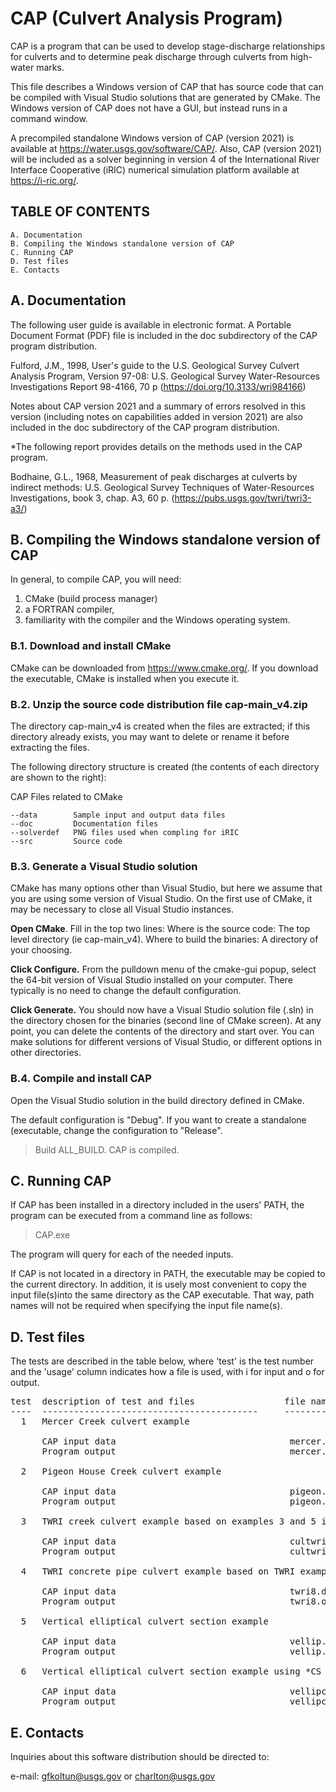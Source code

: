 # CAP (Culvert Analysis Program)

CAP is a program that can be used to develop stage-discharge relationships for culverts  and to determine peak discharge through culverts from high-water marks. 

This file describes a Windows version of CAP that has source code that can be compiled  with Visual Studio solutions that are generated by CMake. The Windows version of CAP does not have a GUI, but instead runs in a command window. 

A precompiled standalone Windows version of CAP (version 2021) is available at https://water.usgs.gov/software/CAP/. Also, CAP (version 2021) will be included as a solver beginning in version 4 of the International River Interface Cooperative (iRIC) numerical simulation platform available at https://i-ric.org/.

## TABLE OF CONTENTS

    A. Documentation
    B. Compiling the Windows standalone version of CAP
    C. Running CAP
	D. Test files
    E. Contacts

## A. Documentation

The following user guide is available in electronic format. A Portable Document Format (PDF) file is included in the doc subdirectory of the CAP program distribution.
   
Fulford, J.M., 1998, User's guide to the U.S. Geological Survey Culvert Analysis  Program, Version 97-08: U.S. Geological Survey Water-Resources Investigations  Report 98-4166, 70 p (https://doi.org/10.3133/wri984166)
   
Notes about CAP version 2021 and a summary of errors resolved in this version  (including notes on capabilities added in version 2021) are also included in the doc subdirectory of the CAP program distribution.
   
*The following report provides details on the methods used in the CAP program.

Bodhaine, G.L., 1968, Measurement of peak discharges at culverts by indirect methods: U.S. Geological Survey Techniques of Water-Resources Investigations, book 3, chap.  A3, 60 p. (https://pubs.usgs.gov/twri/twri3-a3/) 

## B. Compiling the Windows standalone version of CAP

In general, to compile CAP, you will need:
 1. CMake (build process manager)    
 2. a FORTRAN compiler,    
 3. familiarity with the compiler and the Windows operating system.

  
   
### B.1. Download and install CMake
   CMake can be downloaded from https://www.cmake.org/. If you download the executable, CMake is installed when you execute it.
	
### B.2. Unzip the source code distribution file cap-main_v4.zip
  
   The directory cap-main_v4 is created when the files are extracted; if this 
   directory already exists, you may want to delete or rename it before extracting the files.

   The following directory structure is created (the contents of each directory are shown to the right):

   CAP      Files related to CMake

    --data        Sample input and output data files
    --doc         Documentation files 
    --solverdef   PNG files used when compling for iRIC
    --src         Source code

 
### B.3.  Generate a Visual Studio solution
 
CMake has many options other than Visual Studio, but here we assume that you are using some version of Visual Studio. On the first use of CMake, it may be necessary to close all Visual Studio instances.
 	
   **Open CMake**. 
Fill in the top two lines:
         Where is the source code: The top level directory (ie cap-main_v4).
         Where to build the binaries: A directory of your choosing.
 	
   **Click Configure.** 
    From the pulldown menu of the cmake-gui popup, select the 64-bit version of Visual Studio installed on your computer. There typically is no  need to change the default configuration.
    
   **Click Generate.**
 You should now have a Visual Studio solution file (.sln) in the directory 
chosen for the binaries (second line of CMake screen). At any point, you   can delete the contents of the directory and start over. You can make solutions for different versions of Visual Studio, or different options in other directories.
 	
### B.4. Compile and install CAP
 
   Open the Visual Studio solution in the build directory defined in CMake.
 	
   The default configuration is "Debug". If you want to create a standalone
   (executable,	change the configuration to "Release".
 >Build ALL_BUILD. 
      CAP is compiled.
 
   
## C. Running CAP

If CAP has been installed in a directory included in the users' PATH, the
program can be executed from a command line as follows:

> CAP.exe

	

The program will query for each of the needed inputs.

If CAP is not located in a directory in PATH, the executable may be copied to the current directory. In addition, it is usely most convenient to copy the input file(s)into the same directory as the CAP executable. That way, path names will  not be required when specifying the input file name(s).

## D. Test files

The tests are described in the table below, where 'test' is the test number
and the 'usage' column indicates how a file is used, with i for input and
o for output.
<pre>
test  description of test and files                 file name & usage
----  -----------------------------------------     -----------------
  1   Mercer Creek culvert example

      CAP input data                                 mercer.dat     i
      Program output                                 mercer.out     o

  2   Pigeon House Creek culvert example

      CAP input data                                 pigeon.dat     i
      Program output                                 pigeon.out     o

  3   TWRI creek culvert example based on examples 3 and 5 in USGS Techniques ofWater-Resources Investigations (TWRI), book 3, chapter A3

      CAP input data                                 cultwri.dat    i
      Program output                                 cultwri.out    o

  4   TWRI concrete pipe culvert example based on TWRI example 8; metric units and *C records used for culvert computations

      CAP input data                                 twri8.dat      i
      Program output                                 twri8.out      o

  5   Vertical elliptical culvert section example

      CAP input data                                 vellip.dat     i
      Program output                                 vellip.out     o

  6   Vertical elliptical culvert section example using *CS records

      CAP input data                                 vellipcs.dat   i
      Program output                                 vellipcs.out   o
</pre>
## E. Contacts

Inquiries about this software distribution should be directed to:

e-mail:  gfkoltun@usgs.gov or charlton@usgs.gov

